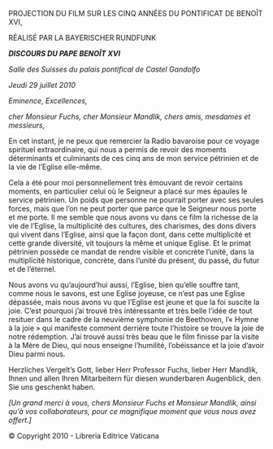 PROJECTION DU FILM SUR LES CINQ ANNÉES DU PONTIFICAT DE BENOÎT XVI,

RÉALISÉ PAR LA BAYERISCHER RUNDFUNK

***DISCOURS DU PAPE BENOÎT XVI***

*Salle des Suisses du palais pontifical de Castel Gandolfo*

*Jeudi 29 juillet 2010*

*Eminence, Excellences,*

*cher Monsieur Fuchs, cher Monsieur Mandlik, chers amis, mesdames et messieurs,*

En cet instant, je ne peux que remercier  la Radio  bavaroise pour ce voyage spirituel extraordinaire, qui nous a permis de revoir des moments déterminants et culminants de ces cinq ans de mon service pétrinien et de la vie de l’Eglise elle-même.

Cela a été pour moi personnellement très émouvant de revoir certains moments, en particulier celui où le Seigneur a placé sur mes épaules le service pétrinien. Un poids que personne ne pourrait porter avec ses seules forces, mais que l’on ne peut porter que parce que le Seigneur nous porte et me porte. Il me semble que nous avons vu dans ce film la richesse de la vie de l’Eglise, la multiplicité des cultures, des charismes, des dons divers qui vivent dans l’Eglise, ainsi que la façon dont, dans cette multiplicité et cette grande diversité, vit toujours la même et unique Eglise. Et le primat pétrinien possède ce mandat de rendre visible et concrète l’unité, dans la multiplicité historique, concrète, dans l’unité du présent, du passé, du futur et de l’éternel.

Nous avons vu qu’aujourd’hui aussi, l’Eglise, bien qu’elle souffre tant, comme nous le savons, est une Eglise joyeuse, ce n’est pas une Eglise dépassée, mais nous avons vu que l’Eglise est jeune et que la foi suscite la joie. C’est pourquoi j’ai trouvé très intéressante et très belle l’idée de tout resituer dans le cadre de la neuvième symphonie de Beethoven, l’« Hymne à la joie » qui manifeste comment derrière toute l’histoire se trouve la joie de notre rédemption. J’ai trouvé aussi très beau que le film finisse par la visite à  la Mère  de Dieu, qui nous enseigne l’humilité, l’obéissance et la joie d’avoir Dieu parmi nous.

Herzliches Vergelt’s Gott, lieber Herr Professor Fuchs, lieber Herr Mandlik, Ihnen und allen Ihren Mitarbeitern für diesen wunderbaren Augenblick, den Sie uns geschenkt haben.

*[Un grand merci à vous, chers Monsieur Fuchs et Monsieur Mandlik, ainsi qu’à vos collaborateurs, pour ce magnifique moment que vous nous avez offert.]*

© Copyright 2010 - Libreria Editrice Vaticana